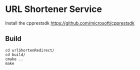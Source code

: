 # URL Shortener Service

Install the cpprestsdk https://github.com/microsoft/cpprestsdk

## Build 

```
cd urlShortenRedirect/
cd build/
cmake ..
make
```
